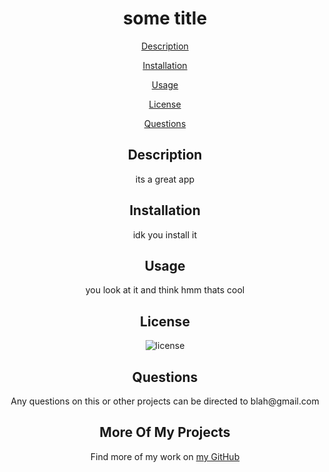 <h1 align='center'>some title
</h1>
<p align='center'><a href='#description'>Description</a></p><p align='center'><a href='#installation'>Installation</a></p><p align='center'><a href='#usage'>Usage</a></p><p align='center'><a href='#license'>License</a></p><p align='center'><a href='#questions'>Questions</a></p>

<h2 align='center'>Description</h2>
<p align='center'>its a great app
</p>
<h2 align='center'>Installation</h2>
<p align='center'>idk you install it
</p>
<h2 align='center'>Usage</h2>
<p align='center'>you look at it and think hmm thats cool
</p>
<h2 align='center'>License</h2>
<p align='center'><img src='https://img.shields.io/badge/license-MIT-red' alt='license'></img><h2 align='center'>Questions</h2>
<p align='center'>Any questions on this or other projects can be directed to blah@gmail.com
</p>
<h2 align='center'>More Of My Projects</h2>
<p align='center'>Find more of my work on <a href='https://github.com/thomasfoydel'>my GitHub</a></p>
